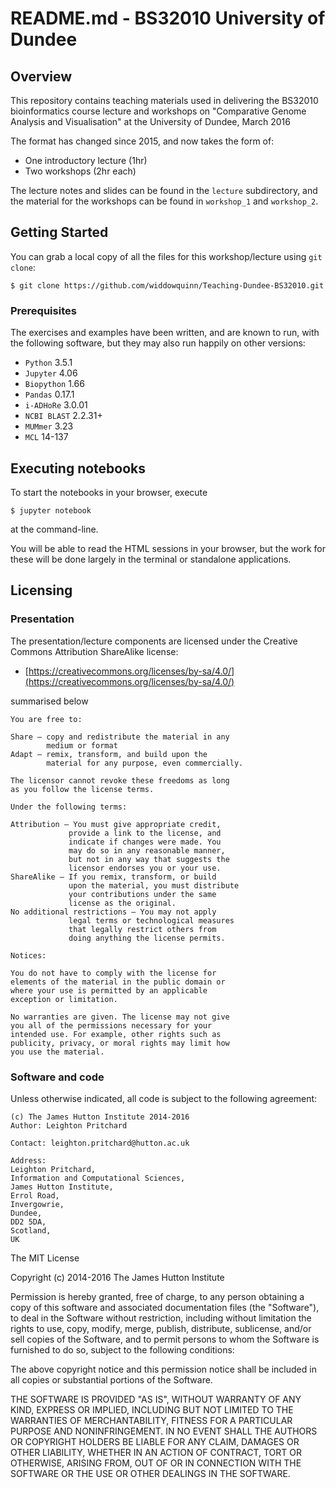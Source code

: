 # README.md - BS32010 University of Dundee

## Overview

This repository contains teaching materials used in delivering the BS32010 bioinformatics course lecture and workshops on "Comparative Genome Analysis and Visualisation" at the University of Dundee, March 2016

The format has changed since 2015, and now takes the form of:

* One introductory lecture (1hr)
* Two workshops (2hr each)

The lecture notes and slides can be found in the `lecture` subdirectory, and the material for the workshops can be found in `workshop_1` and `workshop_2`.



## Getting Started

You can grab a local copy of all the files for this workshop/lecture using `git clone`:

```
$ git clone https://github.com/widdowquinn/Teaching-Dundee-BS32010.git
```

### Prerequisites

The exercises and examples have been written, and are known to run, with the following software, but they may also run happily on other versions:

* `Python` 3.5.1
* `Jupyter` 4.06
* `Biopython` 1.66
* `Pandas` 0.17.1
* `i-ADHoRe` 3.0.01
* `NCBI BLAST` 2.2.31+
* `MUMmer` 3.23
* `MCL` 14-137

## Executing notebooks

To start the notebooks in your browser, execute

```
$ jupyter notebook
```

at the command-line. 

You will be able to read the HTML sessions in your browser, but the work for these will be done largely in the terminal or standalone applications.

## Licensing

### Presentation

The presentation/lecture components are licensed under the Creative Commons Attribution ShareAlike license: 

* [https://creativecommons.org/licenses/by-sa/4.0/](https://creativecommons.org/licenses/by-sa/4.0/)

summarised below

    You are free to:

    Share — copy and redistribute the material in any 
            medium or format
    Adapt — remix, transform, and build upon the 
            material for any purpose, even commercially.
    
    The licensor cannot revoke these freedoms as long 
    as you follow the license terms.
    
    Under the following terms:

    Attribution — You must give appropriate credit, 
                 provide a link to the license, and 
                 indicate if changes were made. You 
                 may do so in any reasonable manner, 
                 but not in any way that suggests the 
                 licensor endorses you or your use.                  
    ShareAlike — If you remix, transform, or build 
                 upon the material, you must distribute 
                 your contributions under the same 
                 license as the original.
    No additional restrictions — You may not apply 
                 legal terms or technological measures 
                 that legally restrict others from 
                 doing anything the license permits.

    Notices:

    You do not have to comply with the license for 
    elements of the material in the public domain or 
    where your use is permitted by an applicable 
    exception or limitation.
    
    No warranties are given. The license may not give 
    you all of the permissions necessary for your 
    intended use. For example, other rights such as 
    publicity, privacy, or moral rights may limit how 
    you use the material.

### Software and code

Unless otherwise indicated, all code is subject to the following agreement:

    (c) The James Hutton Institute 2014-2016
    Author: Leighton Pritchard

    Contact: leighton.pritchard@hutton.ac.uk

    Address: 
    Leighton Pritchard,
    Information and Computational Sciences,
    James Hutton Institute,
    Errol Road,
    Invergowrie,
    Dundee,
    DD2 5DA,
    Scotland,
    UK

The MIT License

Copyright (c) 2014-2016 The James Hutton Institute

Permission is hereby granted, free of charge, to any person obtaining a copy
of this software and associated documentation files (the "Software"), to deal
in the Software without restriction, including without limitation the rights
to use, copy, modify, merge, publish, distribute, sublicense, and/or sell
copies of the Software, and to permit persons to whom the Software is
furnished to do so, subject to the following conditions:

The above copyright notice and this permission notice shall be included in
all copies or substantial portions of the Software.

THE SOFTWARE IS PROVIDED "AS IS", WITHOUT WARRANTY OF ANY KIND, EXPRESS OR
IMPLIED, INCLUDING BUT NOT LIMITED TO THE WARRANTIES OF MERCHANTABILITY,
FITNESS FOR A PARTICULAR PURPOSE AND NONINFRINGEMENT. IN NO EVENT SHALL THE
AUTHORS OR COPYRIGHT HOLDERS BE LIABLE FOR ANY CLAIM, DAMAGES OR OTHER
LIABILITY, WHETHER IN AN ACTION OF CONTRACT, TORT OR OTHERWISE, ARISING FROM,
OUT OF OR IN CONNECTION WITH THE SOFTWARE OR THE USE OR OTHER DEALINGS IN
THE SOFTWARE.
